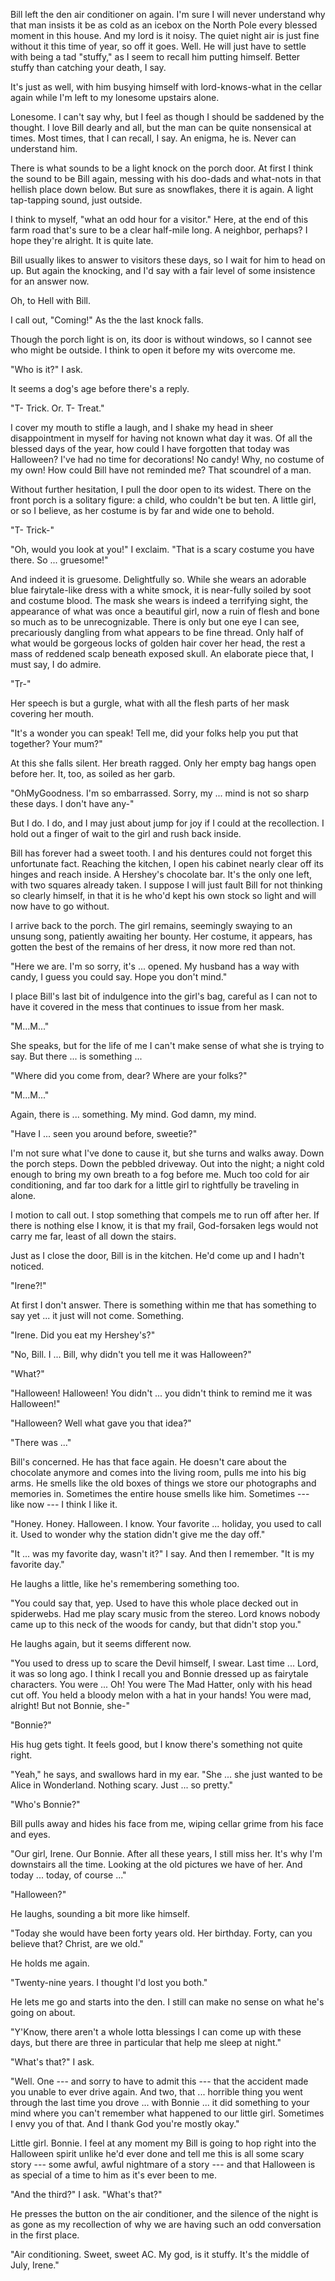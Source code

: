 Bill left the den air conditioner on again. I'm sure I will never understand why that man insists it be as cold as an icebox on the North Pole every blessed moment in this house. And my lord is it noisy. The quiet night air is just fine without it this time of year, so off it goes. Well. He will just have to settle with being a tad "stuffy," as I seem to recall him putting himself. Better stuffy than catching your death, I say.

It's just as well, with him busying himself with lord-knows-what in the cellar again while I'm left to my lonesome upstairs alone.

Lonesome. I can't say why, but I feel as though I should be saddened by the thought. I love Bill dearly and all, but the man can be quite nonsensical at times. Most times, that I can recall, I say. An enigma, he is. Never can understand him.

There is what sounds to be a light knock on the porch door. At first I think the sound to be Bill again, messing with his doo-dads and what-nots in that hellish place down below. But sure as snowflakes, there it is again. A light tap-tapping sound, just outside.

I think to myself, "what an odd hour for a visitor." Here, at the end of this farm road that's sure to be a clear half-mile long. A neighbor, perhaps? I hope they're alright. It is quite late.

Bill usually likes to answer to visitors these days, so I wait for him to head on up. But again the knocking, and I'd say with a fair level of some insistence for an answer now.

Oh, to Hell with Bill.

I call out, "Coming!" As the the last knock falls.

Though the porch light is on, its door is without windows, so I cannot see who might be outside. I think to open it before my wits overcome me.

"Who is it?" I ask.

It seems a dog's age before there's a reply.

"T- Trick. Or. T- Treat."

I cover my mouth to stifle a laugh, and I shake my head in sheer disappointment in myself for having not known what day it was. Of all the blessed days of the year, how could I have forgotten that today was Halloween? I've had no time for decorations! No candy! Why, no costume of my own! How could Bill have not reminded me? That scoundrel of a man.

Without further hesitation, I pull the door open to its widest. There on the front porch is a solitary figure: a child, who couldn't be but ten. A little girl, or so I believe, as her costume is by far and wide one to behold.

"T- Trick-"

"Oh, would you look at you!" I exclaim. "That is a scary costume you have there. So ... gruesome!"

And indeed it is gruesome. Delightfully so. While she wears an adorable blue fairytale-like dress with a white smock, it is near-fully soiled by soot and costume blood. The mask she wears is indeed a terrifying sight, the appearance of what was once a beautiful girl, now a ruin of flesh and bone so much as to be unrecognizable. There is only but one eye I can see, precariously dangling from what appears to be fine thread. Only half of what would be gorgeous locks of golden hair cover her head, the rest a mass of reddened scalp beneath exposed skull. An elaborate piece that, I must say, I do admire.

"Tr-"

Her speech is but a gurgle, what with all the flesh parts of her mask covering her mouth.

"It's a wonder you can speak! Tell me, did your folks help you put that together? Your mum?"

At this she falls silent. Her breath ragged. Only her empty bag hangs open before her. It, too, as soiled as her garb.

"OhMyGoodness. I'm so embarrassed. Sorry, my ... mind is not so sharp these days. I don't have any-"

But I do. I do, and I may just about jump for joy if I could at the recollection. I hold out a finger of wait to the girl and rush back inside.

Bill has forever had a sweet tooth. I and his dentures could not forget this unfortunate fact. Reaching the kitchen, I open his cabinet nearly clear off its hinges and reach inside. A Hershey's chocolate bar. It's the only one left, with two squares already taken. I suppose I will just fault Bill for not thinking so clearly himself, in that it is he who'd kept his own stock so light and will now have to go without.

I arrive back to the porch. The girl remains, seemingly swaying to an unsung song, patiently awaiting her bounty. Her costume, it appears, has gotten the best of the remains of her dress, it now more red than not.

"Here we are. I'm so sorry, it's ... opened. My husband has a way with candy, I guess you could say. Hope you don't mind."

I place Bill's last bit of indulgence into the girl's bag, careful as I can not to have it covered in the mess that continues to issue from her mask.

"M...M..."

She speaks, but for the life of me I can't make sense of what she is trying to say. But there ... is something ...

"Where did you come from, dear? Where are your folks?"

"M...M..."

Again, there is ... something. My mind. God damn, my mind.

"Have I ... seen you around before, sweetie?"

I'm not sure what I've done to cause it, but she turns and walks away. Down the porch steps. Down the pebbled driveway. Out into the night; a night cold enough to bring my own breath to a fog before me. Much too cold for air conditioning, and far too dark for a little girl to rightfully be traveling in alone.

I motion to call out. I stop something that compels me to run off after her. If there is nothing else I know, it is that my frail, God-forsaken legs would not carry me far, least of all down the stairs.

Just as I close the door, Bill is in the kitchen. He'd come up and I hadn't noticed.

"Irene?!"

At first I don't answer. There is something within me that has something to say yet ... it just will not come. Something.

"Irene. Did you eat my Hershey's?"

"No, Bill. I ... Bill, why didn't you tell me it was Halloween?"

"What?"

"Halloween! Halloween! You didn't ... you didn't think to remind me it was Halloween!"

"Halloween? Well what gave you that idea?"

"There was ..."

Bill's concerned. He has that face again. He doesn't care about the chocolate anymore and comes into the living room, pulls me into his big arms. He smells like the old boxes of things we store our photographs and memories in. Sometimes the entire house smells like him. Sometimes --- like now --- I think I like it.

"Honey. Honey. Halloween. I know. Your favorite ... holiday, you used to call it. Used to wonder why the station didn't give me the day off."

"It ... was my favorite day, wasn't it?" I say. And then I remember. "It is my favorite day."

He laughs a little, like he's remembering something too.

"You could say that, yep. Used to have this whole place decked out in spiderwebs. Had me play scary music from the stereo. Lord knows nobody came up to this neck of the woods for candy, but that didn't stop you."

He laughs again, but it seems different now.

"You used to dress up to scare the Devil himself, I swear. Last time ... Lord, it was so long ago. I think I recall you and Bonnie dressed up as fairytale characters. You were ... Oh! You were The Mad Hatter, only with his head cut off. You held a bloody melon with a hat in your hands! You were mad, alright! But not Bonnie, she-"

"Bonnie?"

His hug gets tight. It feels good, but I know there's something not quite right.

"Yeah," he says, and swallows hard in my ear. "She ... she just wanted to be Alice in Wonderland. Nothing scary. Just ... so pretty."

"Who's Bonnie?"

Bill pulls away and hides his face from me, wiping cellar grime from his face and eyes.

"Our girl, Irene. Our Bonnie. After all these years, I still miss her. It's why I'm downstairs all the time. Looking at the old pictures we have of her. And today ... today, of course ..."

"Halloween?"

He laughs, sounding a bit more like himself.

"Today she would have been forty years old. Her birthday. Forty, can you believe that? Christ, are we old."

He holds me again.

"Twenty-nine years. I thought I'd lost you both."

He lets me go and starts into the den. I still can make no sense on what he's going on about.

"Y'Know, there aren't a whole lotta blessings I can come up with these days, but there are three in particular that help me sleep at night."

"What's that?" I ask.

"Well. One --- and sorry to have to admit this --- that the accident made you unable to ever drive again. And two, that ... horrible thing you went through the last time you drove ... with Bonnie ... it did something to your mind where you can't remember what happened to our little girl. Sometimes I envy you of that. And I thank God you're mostly okay."

Little girl. Bonnie. I feel at any moment my Bill is going to hop right into the Halloween spirit unlike he'd ever done and tell me this is all some scary story --- some awful, awful nightmare of a story --- and that Halloween is as special of a time to him as it's ever been to me.

"And the third?" I ask. "What's that?"

He presses the button on the air conditioner, and the silence of the night is as gone as my recollection of why we are having such an odd conversation in the first place.

"Air conditioning. Sweet, sweet AC. My god, is it stuffy. It's the middle of July, Irene."